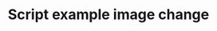 ---
layout: article
title: Script example image change
description: 
  - This board shows a Scripting Example for changing an image from a local or web resource
lang: en
weight: 50
isDraft: false
ref: Script_Change_Image
category:
  - Script
  - Scripting
image: Script_Change_Image_EN.png
download: Script_Change_Image_EN.pbmx
overview_description:
overview_benefits:
overview_data_sources:
---